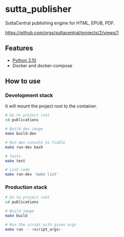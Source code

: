 # sutta_publisher

SuttaCentral publishing engine for HTML, EPUB, PDF.

https://github.com/orgs/suttacentral/projects/2/views/1

## Features
* [Python 3.10](https://www.python.org/)
* Docker and docker-compose

## How to use
### Development stack
It will mount the project root to the container.
```bash
# Go to project root
cd publications

# Build dev image
make build-dev

# Run dev console to fiddle
make run-dev bash

# Tests
make test

# Lint code
make run-dev 'make lint'
```

### Production stack
```bash
# Go to project root
cd publications

# Build image
make build

# Run the script with given args
make run -- <script_args>
```
